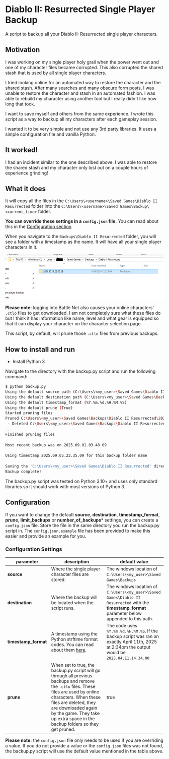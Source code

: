 # Diablo II: Resurrected Single Player Backup

A script to backup all your Diablo II: Resurrected single player characters.

## Motivation

I was working on my single player holy grail when the power went out and one of my character files became corrupted. This also corrupted the shared stash that is used by all single player characters.

I tried looking online for an automated way to restore the character and the shared stash. After many searches and many obscure form posts, I was unable to restore the character and stash in an automated fashion. I was able to rebuild my character using another tool but I really didn't like how long that took.

I want to save myself and others from the same experience. I wrote this script as a way to backup all my characters after each gameplay session.

I wanted it to be very simple and not use any 3rd party libraries. It uses a simple configuration file and vanilla Python.

## It worked!

I had an incident similar to the one described above. I was able to restore the shared stash and my character only lost out on a couple hours of experience grinding!

## What it does

It will copy all the files in the `C:\Users\<username>\Saved Games\Diablo II Resurrected` folder into the `C:\Users\<username>\Saved Games\Backup\<current_time>` folder.

**You can override these settings in a `config.json` file.** You can read about this in the [Configuration section](#configuration)

When you navigate to the `Backups\Diablo II Resurrected` folder, you will see a folder with a timestamp as the name. It will have all your single player characters in it.

![Backup Sample](images/backup-sample.png)

**Please note:** logging into Battle Net also causes your online characters' `.ctlo` files to get downloaded. I am not completely sure what these files do but I think it has information like name, level and what gear is equipped so that it can display your character on the character selection page.

This script, by default, will prune those `.ctlo` files from previous backups. 

## How to install and run

- Install Python 3

Navigate to the directory with the backup.py script and run the following command:

```bash
$ python backup.py
Using the default source path (C:\Users\<my_user>\Saved Games\Diablo II Resurrected)
Using the default destination path (C:\Users\<my_user>\Saved Games\Backups\Diablo II Resurrected)
Using the default timestamp_format (%Y.%m.%d.%H.%M.%S)
Using the default prune (True)
Started pruning files
Pruned C:\Users\<my_user>\Saved Games\Backups\Diablo II Resurrected\2025.09.01.03.48.09
 - Deleted C:\Users\<my_user>\Saved Games\Backups\Diablo II Resurrected\2025.09.01.03.48.09\Alpha75194046.ctlo
...
Finished pruning files

Most recent backup was on 2025.09.01.03.48.09

Using timestamp 2025.09.05.23.35.09 for this backup folder name

Saving the 'C:\Users\<my_user>\Saved Games\Diablo II Resurrected' directory to the 'C:\Users\<my_user>\Saved Games\Backups\Diablo II Resurrected\2025.09.05.23.35.09' directory
Backup complete!
```

The backup.py script was tested on Python 3.10+ and uses only standard libraries so it should work with most versions of Python 3.

## Configuration

If you want to change the default **source**, **destination**, **timestamp_format**, **prune**, **limit_backups** or **number_of_backups*** settings, you can create a `config.json` file. Store the file in the same directory you run the backup.py script in. The `config.json.example` file has been provided to make this easier and provide an example for you.

### Configuration Settings

| parameter  | description  | default value |
| ---------- | ------------ | ------------- |
| **source** | Where the single player character files are stored. | The windows location of `C:\Users\<my_user>\Saved Games\Backups` |
| **destination** | Where the backup will be located when the script runs. | The windows location of `C:\Users\<my_user>\Saved Games\Diablo II Resurrected` with the **timestamp_format** parameter below appended to this path. |
| **timestamp_format** | A timestamp using the Python strftime format codes. You can read about them [here](https://docs.python.org/3/library/datetime.html#strftime-and-strptime-format-codes). | The code uses `%Y.%m.%d.%H.%M.%S`. If the backup script was ran on exactly April 11th, 2025 at 2:34pm the output would be `2025.04.11.14.34.00` |
| **prune** | When set to true, the backup.py script will go through all previous backups and remove the `.ctlo` files. These files are used by online characters. When these files are deleted, they are downloaded again by the game. They take up extra space in the backup folders so they get pruned. | true |

**Please note:** the `config.json` file only needs to be used if you are overriding a value. If you do not provide a value or the `config.json` files was not found, the backup.py script will use the default value mentioned in the table above.

